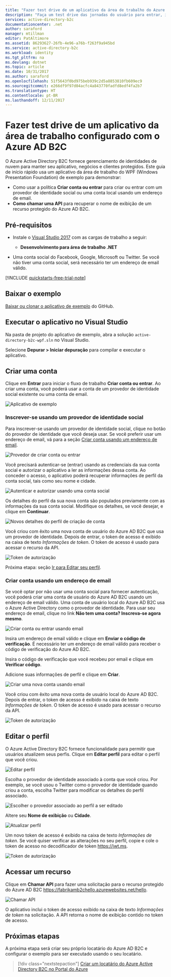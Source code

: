 ```yaml
---
title: "Fazer test drive de um aplicativo da área de trabalho do Azure AD B2C | Microsoft Docs"
description: "Faça um test drive das jornadas do usuário para entrar, inscrever-se, editar o perfil e redefinir a senha usando um ambiente de teste do Azure AD B2C"
services: active-directory-b2c
documentationcenter: .net
author: saraford
manager: mtillman
editor: PatAltimore
ms.assetid: 86293627-26fb-4e96-a76b-f263f9a945bd
ms.service: active-directory-b2c
ms.workload: identity
ms.tgt_pltfrm: na
ms.devlang: dotnet
ms.topic: article
ms.date: 10/31/2017
ms.author: saraford
ms.openlocfilehash: 51f5643f0bd975beb939c2d5a8853810fb609ec9
ms.sourcegitcommit: e266df9f97d04acfc4a843770fadfd8edf4fa2b7
ms.translationtype: HT
ms.contentlocale: pt-BR
ms.lasthandoff: 12/11/2017
---
```

# <a name="test-drive-a-desktop-application-configured-with-azure-ad-b2c"></a>Fazer test drive de um aplicativo da área de trabalho configurado com o Azure AD B2C

O Azure Active Directory B2C fornece gerenciamento de identidades de nuvem para manter seu aplicativo, negócios e clientes protegidos.  Este guia de início rápido usa um aplicativo da área de trabalho do WPF (Windows Presentation Foundation) de exemplo para demonstrar:

* Como usar a política **Criar conta ou entrar** para criar ou entrar com um provedor de identidade social ou uma conta local usando um endereço de email. 
* **Como chamar uma API** para recuperar o nome de exibição de um recurso protegido do Azure AD B2C.

## <a name="prerequisites"></a>Pré-requisitos

* Instale o [Visual Studio 2017](https://www.visualstudio.com/downloads/) com as cargas de trabalho a seguir:
    - **Desenvolvimento para área de trabalho .NET**

* Uma conta social do Facebook, Google, Microsoft ou Twitter. Se você não tiver uma conta social, será necessário ter um endereço de email válido.

[!INCLUDE [quickstarts-free-trial-note](../../includes/quickstarts-free-trial-note.md)]

## <a name="download-the-sample"></a>Baixar o exemplo

[Baixar ou clonar o aplicativo de exemplo](https://github.com/Azure-Samples/active-directory-b2c-dotnet-desktop) do GitHub.

## <a name="run-the-app-in-visual-studio"></a>Executar o aplicativo no Visual Studio

Na pasta de projeto do aplicativo de exemplo, abra a solução `active-directory-b2c-wpf.sln` no Visual Studio. 

Selecione **Depurar > Iniciar depuração** para compilar e executar o aplicativo. 

## <a name="create-an-account"></a>Criar uma conta

Clique em **Entrar** para iniciar o fluxo de trabalho **Criar conta ou entrar**. Ao criar uma conta, você poderá usar a conta de um provedor de identidade social existente ou uma conta de email.

![Aplicativo de exemplo](media/active-directory-b2c-quickstarts-desktop-app/wpf-sample-application.png)

### <a name="sign-up-using-a-social-identity-provider"></a>Inscrever-se usando um provedor de identidade social

Para inscrever-se usando um provedor de identidade social, clique no botão do provedor de identidade que você deseja usar. Se você preferir usar um endereço de email, vá para a seção [Criar conta usando um endereço de email](#sign-up-using-an-email-address).

![Provedor de criar conta ou entrar](media/active-directory-b2c-quickstarts-desktop-app/sign-in-or-sign-up-wpf.png)

Você precisará autenticar-se (entrar) usando as credenciais da sua conta social e autorizar o aplicativo a ler as informações dessa conta. Ao conceder o acesso, o aplicativo poderá recuperar informações de perfil da conta social, tais como seu nome e cidade. 

![Autenticar e autorizar usando uma conta social](media/active-directory-b2c-quickstarts-desktop-app/twitter-authenticate-authorize-wpf.png)

Os detalhes do perfil da sua nova conta são populados previamente com as informações da sua conta social. Modifique os detalhes, se você desejar, e clique em **Continuar**.

![Novos detalhes do perfil de criação de conta](media/active-directory-b2c-quickstarts-desktop-app/new-account-sign-up-profile-details-wpf.png)

Você criou com êxito uma nova conta de usuário do Azure AD B2C que usa um provedor de identidade. Depois de entrar, o token de acesso é exibido na caixa de texto *Informações de token*. O token de acesso é usado para acessar o recurso da API.

![Token de autorização](media/active-directory-b2c-quickstarts-desktop-app/twitter-auth-token.png)

Próxima etapa: seção [Ir para Editar seu perfil](#edit-your-profile).

### <a name="sign-up-using-an-email-address"></a>Criar conta usando um endereço de email

Se você optar por não usar uma conta social para fornecer autenticação, você poderá criar uma conta de usuário do Azure AD B2C usando um endereço de email válido. Uma conta de usuário local do Azure AD B2C usa o Azure Active Directory como o provedor de identidade. Para usar seu endereço de email, clique no link **Não tem uma conta? Inscreva-se agora mesmo**.

![Criar conta ou entrar usando email](media/active-directory-b2c-quickstarts-desktop-app/sign-in-or-sign-up-email-wpf.png)

Insira um endereço de email válido e clique em **Enviar o código de verificação**. É necessário ter um endereço de email válido para receber o código de verificação do Azure AD B2C.

Insira o código de verificação que você recebeu por email e clique em **Verificar código**.

Adicione suas informações de perfil e clique em **Criar**.

![Criar uma nova conta usando email](media/active-directory-b2c-quickstarts-desktop-app/sign-up-new-account-profile-email-wpf.png)

Você criou com êxito uma nova conta de usuário local do Azure AD B2C. Depois de entrar, o token de acesso é exibido na caixa de texto *Informações de token*. O token de acesso é usado para acessar o recurso da API.

![Token de autorização](media/active-directory-b2c-quickstarts-desktop-app/twitter-auth-token.png)

## <a name="edit-your-profile"></a>Editar o perfil

O Azure Active Directory B2C fornece funcionalidade para permitir que usuários atualizem seus perfis. Clique em **Editar perfil** para editar o perfil que você criou.

![Editar perfil](media/active-directory-b2c-quickstarts-desktop-app/edit-profile-wpf.png)

Escolha o provedor de identidade associado à conta que você criou. Por exemplo, se você usou o Twitter como o provedor de identidade quando criou a conta, escolha Twitter para modificar os detalhes do perfil associado.

![Escolher o provedor associado ao perfil a ser editado](media/active-directory-b2c-quickstarts-desktop-app/edit-account-choose-provider-wpf.png)

Altere seu **Nome de exibição** ou **Cidade**. 

![Atualizar perfil](media/active-directory-b2c-quickstarts-desktop-app/update-profile-wpf.png)

Um novo token de acesso é exibido na caixa de texto *Informações de token*. Se você quiser verificar as alterações no seu perfil, copie e cole o token de acesso no decodificador de token https://jwt.ms.

![Token de autorização](media/active-directory-b2c-quickstarts-desktop-app/twitter-auth-token.png)

## <a name="access-a-resource"></a>Acessar um recurso

Clique em **Chamar API** para fazer uma solicitação para o recurso protegido do Azure AD B2C https://fabrikamb2chello.azurewebsites.net/hello. 

![Chamar API](media/active-directory-b2c-quickstarts-desktop-app/call-api-wpf.png)

O aplicativo inclui o token de acesso exibido na caixa de texto *Informações de token* na solicitação. A API retorna o nome de exibição contido no token de acesso.

## <a name="next-steps"></a>Próximas etapas

A próxima etapa será criar seu próprio locatário do Azure AD B2C e configurar o exemplo para ser executado usando o seu locatário. 

> [!div class="nextstepaction"]
> [Criar um locatário do Azure Active Directory B2C no Portal do Azure](active-directory-b2c-get-started.md)
